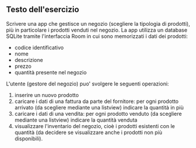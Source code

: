 ## Testo dell'esercizio
Scrivere una app che gestisce un negozio (scegliere la tipologia di prodotti), più in particolare i prodotti venduti nel negozio.
La app utilizza un database SQLite tramite l'interfaccia Room in cui sono memorizzati i dati dei prodotti:
- codice identificativo
- nome 
- descrizione
- prezzo
- quantità presente nel negozio

L'utente (gestore del negozio) puo' svolgere le seguenti operazioni:
1. inserire un nuovo prodotto
2. caricare i dati di una fattura da parte del fornitore: per ogni prodotto arrivato (da scegliere mediante una listview) indicare la quantità in più
3. caricare i dati di una vendita: per ogni prodotto venduto (da scegliere mediante una listview) indicare la quantità venduta
4. visualizzare l'inventario del negozio, cioè i prodotti esistenti con le quantità (da decidere se visualizzare anche i prodotti non più disponibili).
